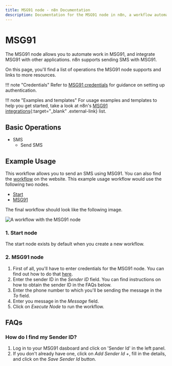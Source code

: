 ```yaml
---
title: MSG91 node - n8n Documentation
description: Documentation for the MSG91 node in n8n, a workflow automation platform. Includes details of operations and configuration, and links to examples and credentials information.
---
```


# MSG91

The MSG91 node allows you to automate work in MSG91, and integrate MSG91 with other applications. n8n supports sending SMS with MSG91.

On this page, you'll find a list of operations the MSG91 node supports and links to more resources.

!!! note "Credentials"
    Refer to [MSG91 credentials](/integrations/builtin/credentials/msg91/) for guidance on setting up authentication. 

!!! note "Examples and templates"
    For usage examples and templates to help you get started, take a look at n8n's [MSG91 integrations](https://n8n.io/integrations/msg91/){:target="_blank" .external-link} list.


## Basic Operations

* SMS
    * Send SMS

## Example Usage

This workflow allows you to send an SMS using MSG91. You can also find the [workflow](https://n8n.io/workflows/511) on the website. This example usage workflow would use the following two nodes.
- [Start](/integrations/builtin/core-nodes/n8n-nodes-base.start/)
- [MSG91]()

The final workflow should look like the following image.

![A workflow with the MSG91 node](/_images/integrations/builtin/app-nodes/msg91/workflow.png)

### 1. Start node

The start node exists by default when you create a new workflow.

### 2. MSG91 node

1. First of all, you'll have to enter credentials for the MSG91 node. You can find out how to do that [here](/integrations/builtin/credentials/msg91/).
2. Enter the sender ID in the *Sender ID* field. You can find instructions on how to obtain the sender ID in the FAQs below.
3. Enter the phone number to which you'll be sending the message in the *To* field.
4. Enter you message in the *Message* field.
5. Click on *Execute Node* to run the workflow.


## FAQs

### How do I find my Sender ID?

1. Log in to your MSG91 dasboard and click on 'Sender Id' in the left panel.
2. If you don't already have one, click on *Add Sender Id +*, fill in the details, and click on the *Save Sender Id* button.

